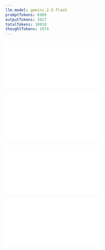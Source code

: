 ```yaml
---
llm_model: gemini-2.5-flash
promptTokens: 6909
outputTokens: 2027
totalTokens: 10910
thoughtTokens: 1974
---
```


![@](steps/_.3eb68380.md)

![@](steps/_.e0a80400.md)

![@](steps/prompt.7c0354b1.md)

![@](steps/response.efda072d.md)